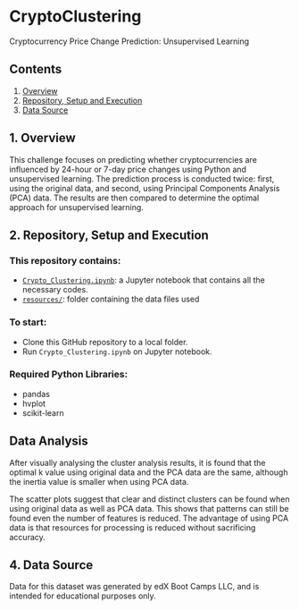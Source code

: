 # CryptoClustering
Cryptocurrency Price Change Prediction: Unsupervised Learning

## Contents
1. [Overview](#1-overview)
2. [Repository, Setup and Execution](#2-repository-setup-and-execution)
3. [Data Source](#3-data-source)


## 1. Overview

This challenge focuses on predicting whether cryptocurrencies are influenced by 24-hour or 7-day price changes using Python and unsupervised learning. The prediction process is conducted twice: first, using the original data, and second, using Principal Components Analysis (PCA) data. The results are then compared to determine the optimal approach for unsupervised learning.


## 2. Repository, Setup and Execution

### This repository contains:
- [`Crypto_Clustering.ipynb`](Crypto_Clustering.ipynb): a Jupyter notebook that contains all the necessary codes.
- [`resources/`](resources): folder containing the data files used

### To start: 
- Clone this GitHub repository to a local folder.
- Run `Crypto_Clustering.ipynb` on Jupyter notebook.

### Required Python Libraries:
- pandas
- hvplot
- scikit-learn

## Data Analysis

After visually analysing the cluster analysis results, it is found that the optimal k value using original data and the PCA data are the same, although the inertia value is smaller when using PCA data.

The scatter plots suggest that clear and distinct clusters can be found when using original data as well as PCA data. This shows that patterns can still be found even the number of features is reduced. The advantage of using PCA data is that resources for processing is reduced without sacrificing accuracy.



## 4. Data Source
Data for this dataset was generated by edX Boot Camps LLC, and is intended for educational purposes only.
